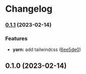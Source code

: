 # Changelog

### [0.1.1](https://github.com/FradSer/nextjs-starter/compare/v0.1.0...v0.1.1) (2023-02-14)


### Features

* **yarn:** add tailwindcss ([6ee5de0](https://github.com/FradSer/nextjs-starter/commit/6ee5de0d593b071d838db1cbdd1b2bc21cf87d3f))

## 0.1.0 (2023-02-14)